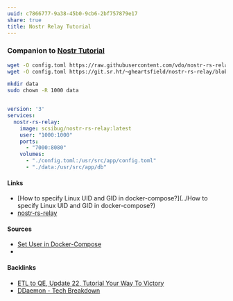 ```yaml
---
uuid: c7866777-9a38-45b0-9cb6-2bf757879e17
share: true
title: Nostr Relay Tutorial
---
```

### Companion to [Nostr Tutorial](../d0d2eb3c-a491-462a-ba23-bcc03246f837)

``` bash
wget -O config.toml https://raw.githubusercontent.com/vdo/nostr-rs-relay-compose/main/config.toml
wget -O config.toml https://git.sr.ht/~gheartsfield/nostr-rs-relay/blob/HEAD/config.toml

mkdir data
sudo chown -R 1000 data

```

``` yaml

version: '3'
services:
  nostr-rs-relay:
    image: scsibug/nostr-rs-relay:latest
    user: "1000:1000"
    ports:
      - "7000:8080"
    volumes:
      - "./config.toml:/usr/src/app/config.toml"
      - "./data:/usr/src/app/db"


```

#### Links

* [How to specify Linux UID and GID in docker-compose?](../How to specify Linux UID and GID in docker-compose?)
* [nostr-rs-relay](../cbe052f9-ebc2-4f4b-845f-f6e5d9aa2750)

#### Sources

* [Set User in Docker-Compose](https://chat.openai.com/share/567e1f1b-b8e6-4092-98a0-beb276f93b00)
* 

#### Backlinks

* [ETL to QE, Update 22, Tutorial Your Way To Victory](/72b60152-c15c-4243-8329-67cd13e78ba6)
* [DDaemon - Tech Breakdown](/457c6a22-361f-4b4b-9867-809c7c6d0316)